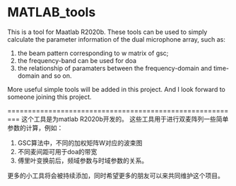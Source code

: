# MATLAB_tools
This is a tool for Maatlab R2020b.
These tools can be used to simply calculate the parameter information of the dual microphone array, such as: 
1. the beam pattern corresponding to w matrix of gsc;
2. the frequency-band can be used for doa
3. the relationship of paramaters between the frequency-domain and time-domain
and so on.

More useful simple tools will be added in this project.
And I look forward to someone joining this project.

=========================================================
这个工具是为matlab R2020b开发的。
这些工具用于进行双麦阵列一些简单参数的计算，例如：
1. GSC算法中，不同的加权矩阵W对应的波束图
2. 不同麦间距可用于doa的带宽
3. 傅里叶变换前后，频域参数与时域参数的关系。

更多的小工具将会被持续添加，同时希望更多的朋友可以来共同维护这个项目。
